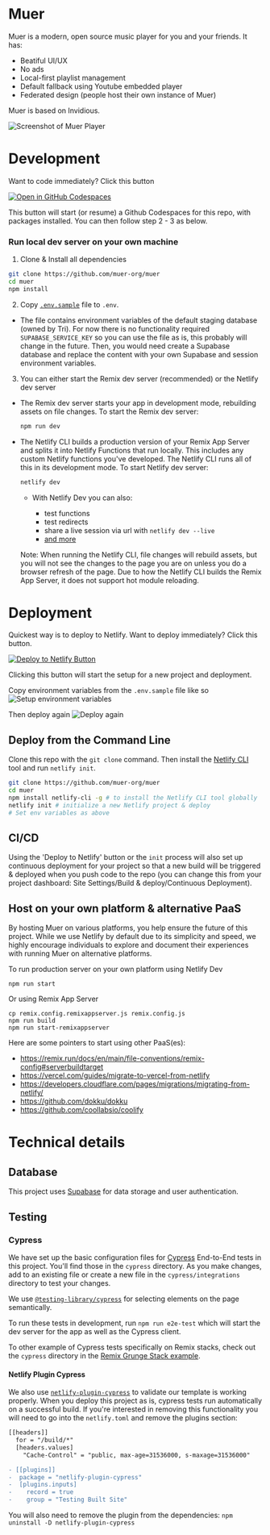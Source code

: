 # Muer
Muer is a modern, open source music player for you and your friends. It has:
- Beatiful UI/UX
- No ads
- Local-first playlist management
- Default fallback using Youtube embedded player
- Federated design (people host their own instance of Muer)

Muer is based on Invidious.

![Screenshot of Muer Player](public/screenshot.png)

# Development
Want to code immediately? Click this button

[![Open in GitHub Codespaces](https://github.com/codespaces/badge.svg)](https://github.com/codespaces/new/muer-org/muer?quickstart=1)

This button will start (or resume) a Github Codespaces for this repo, with packages installed. You can then follow step 2 - 3 as below.

### Run local dev server on your own machine
1. Clone & Install all dependencies

  ```sh
  git clone https://github.com/muer-org/muer
  cd muer
  npm install
  ```

2. Copy [`.env.sample`](./.env.sample) file to `.env`. 
  - The file contains environment variables of the default staging database (owned by Tri). For now there is no functionality required `SUPABASE_SERVICE_KEY` so you can use the file as is, this probably will change in the future. Then, you would need create a Supabase database and replace the content with your own Supabase and session environment variables.

3. You can either start the Remix dev server (recommended) or the Netlify dev server
  - The Remix dev server starts your app in development mode, rebuilding assets on file changes. To start the Remix dev server:
    ```sh
    npm run dev
    ```

  - The Netlify CLI builds a production version of your Remix App Server and splits it into Netlify Functions that run locally. This includes any custom Netlify functions you've developed. The Netlify CLI runs all of this in its development mode. To start Netlify dev server:
    ```sh
    netlify dev
    ```
    - With Netlify Dev you can also:

      - test functions
      - test redirects
      - share a live session via url with `netlify dev --live`
      - [and more](https://cli.netlify.com/netlify-dev/)


    Note: When running the Netlify CLI, file changes will rebuild assets, but you will not see the changes to the page you are on unless you do a browser refresh of the page. Due to how the Netlify CLI builds the Remix App Server, it does not support hot module reloading.  

# Deployment
Quickest way is to deploy to Netlify. Want to deploy immediately? Click this button.

[![Deploy to Netlify Button](https://www.netlify.com/img/deploy/button.svg)](https://app.netlify.com/start/deploy?repository=https://github.com/muer-org/muer)

Clicking this button will start the setup for a new project and deployment.

Copy environment variables from the `.env.sample` file like so
![Setup environment variables](public/screenshot_env.png)

Then deploy again
![Deploy again](public/screenshot_deploy_again.png)

## Deploy from the Command Line

Clone this repo with the `git clone` command. Then install the [Netlify CLI](https://docs.netlify.com/cli/get-started/) tool and run `netlify init`.

```sh
git clone https://github.com/muer-org/muer
cd muer
npm install netlify-cli -g # to install the Netlify CLI tool globally
netlify init # initialize a new Netlify project & deploy
# Set env variables as above
```

## CI/CD

Using the 'Deploy to Netlify' button or the `init` process will also set up continuous deployment for your project so that a new build will be triggered & deployed when you push code to the repo (you can change this from your project dashboard: Site Settings/Build & deploy/Continuous Deployment).


## Host on your own platform & alternative PaaS

By hosting Muer on various platforms, you help ensure the future of this project. While we use Netlify by default due to its simplicity and speed, we highly encourage individuals to explore and document their experiences with running Muer on alternative platforms.

To run production server on your own platform using Netlify Dev

```
npm run start
```

Or using Remix App Server
```
cp remix.config.remixappserver.js remix.config.js
npm run build
npm run start-remixappserver
```

Here are some pointers to start using other PaaS(es):
- https://remix.run/docs/en/main/file-conventions/remix-config#serverbuildtarget
- https://vercel.com/guides/migrate-to-vercel-from-netlify
- https://developers.cloudflare.com/pages/migrations/migrating-from-netlify/
- https://github.com/dokku/dokku
- https://github.com/coollabsio/coolify

# Technical details
## Database

This project uses [Supabase](https://supabase.com/) for data storage and user authentication.
## Testing

### Cypress

We have set up the basic configuration files for [Cypress](https://go.cypress.io/) End-to-End tests in this project. You'll find those in the `cypress` directory. As you make changes, add to an existing file or create a new file in the `cypress/integrations` directory to test your changes.

We use [`@testing-library/cypress`](https://testing-library.com/cypress) for selecting elements on the page semantically.

To run these tests in development, run `npm run e2e-test` which will start the dev server for the app as well as the Cypress client.

To other example of Cypress tests specifically on Remix stacks, check out the `cypress` directory in the [Remix Grunge Stack example](https://github.com/remix-run/grunge-stack/tree/main/cypress).

#### Netlify Plugin Cypress

We also use [`netlify-plugin-cypress`](https://github.com/cypress-io/netlify-plugin-cypress) to validate our template is working properly. When you deploy this project as is, cypress tests run automatically on a successful build. If you're interested in removing this functionality you will need to go into the `netlify.toml` and remove the plugins section:

```diff
[[headers]]
  for = "/build/*"
  [headers.values]
    "Cache-Control" = "public, max-age=31536000, s-maxage=31536000"

- [[plugins]]
-  package = "netlify-plugin-cypress"
-  [plugins.inputs]
-    record = true
-    group = "Testing Built Site"
```

You will also need to remove the plugin from the dependencies: `npm uninstall -D netlify-plugin-cypress`

